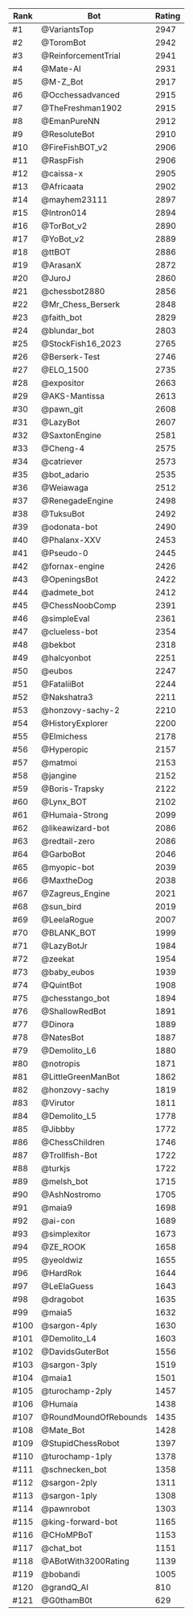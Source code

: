 Rank|Bot|Rating
---|---|---
#1|@VariantsTop|2947
#2|@ToromBot|2942
#3|@ReinforcementTrial|2941
#4|@Mate-AI|2931
#5|@M-Z_Bot|2917
#6|@Occhessadvanced|2915
#7|@TheFreshman1902|2915
#8|@EmanPureNN|2912
#9|@ResoluteBot|2910
#10|@FireFishBOT_v2|2906
#11|@RaspFish|2906
#12|@caissa-x|2905
#13|@Africaata|2902
#14|@mayhem23111|2897
#15|@Intron014|2894
#16|@TorBot_v2|2890
#17|@YoBot_v2|2889
#18|@ttBOT|2886
#19|@ArasanX|2872
#20|@JuroJ|2860
#21|@chessbot2880|2856
#22|@Mr_Chess_Berserk|2848
#23|@faith_bot|2829
#24|@blundar_bot|2803
#25|@StockFish16_2023|2765
#26|@Berserk-Test|2746
#27|@ELO_1500|2735
#28|@expositor|2663
#29|@AKS-Mantissa|2613
#30|@pawn_git|2608
#31|@LazyBot|2607
#32|@SaxtonEngine|2581
#33|@Cheng-4|2575
#34|@catriever|2573
#35|@bot_adario|2535
#36|@Weiawaga|2512
#37|@RenegadeEngine|2498
#38|@TuksuBot|2492
#39|@odonata-bot|2490
#40|@Phalanx-XXV|2453
#41|@Pseudo-0|2445
#42|@fornax-engine|2426
#43|@OpeningsBot|2422
#44|@admete_bot|2412
#45|@ChessNoobComp|2391
#46|@simpleEval|2361
#47|@clueless-bot|2354
#48|@bekbot|2318
#49|@halcyonbot|2251
#50|@eubos|2247
#51|@FataliiBot|2244
#52|@Nakshatra3|2211
#53|@honzovy-sachy-2|2210
#54|@HistoryExplorer|2200
#55|@Elmichess|2178
#56|@Hyperopic|2157
#57|@matmoi|2153
#58|@jangine|2152
#59|@Boris-Trapsky|2122
#60|@Lynx_BOT|2102
#61|@Humaia-Strong|2099
#62|@likeawizard-bot|2086
#63|@redtail-zero|2086
#64|@GarboBot|2046
#65|@myopic-bot|2039
#66|@MaxtheDog|2038
#67|@Zagreus_Engine|2021
#68|@sun_bird|2019
#69|@LeelaRogue|2007
#70|@BLANK_BOT|1999
#71|@LazyBotJr|1984
#72|@zeekat|1954
#73|@baby_eubos|1939
#74|@QuintBot|1908
#75|@chesstango_bot|1894
#76|@ShallowRedBot|1891
#77|@Dinora|1889
#78|@NatesBot|1887
#79|@Demolito_L6|1880
#80|@notropis|1871
#81|@LittleGreenManBot|1862
#82|@honzovy-sachy|1819
#83|@Virutor|1811
#84|@Demolito_L5|1778
#85|@Jibbby|1772
#86|@ChessChildren|1746
#87|@Trollfish-Bot|1722
#88|@turkjs|1722
#89|@melsh_bot|1715
#90|@AshNostromo|1705
#91|@maia9|1698
#92|@ai-con|1689
#93|@simplexitor|1673
#94|@ZE_ROOK|1658
#95|@yeoldwiz|1655
#96|@HardRok|1644
#97|@LeElaGuess|1643
#98|@dragobot|1635
#99|@maia5|1632
#100|@sargon-4ply|1630
#101|@Demolito_L4|1603
#102|@DavidsGuterBot|1556
#103|@sargon-3ply|1519
#104|@maia1|1501
#105|@turochamp-2ply|1457
#106|@Humaia|1438
#107|@RoundMoundOfRebounds|1435
#108|@Mate_Bot|1428
#109|@StupidChessRobot|1397
#110|@turochamp-1ply|1378
#111|@schnecken_bot|1358
#112|@sargon-2ply|1311
#113|@sargon-1ply|1308
#114|@pawnrobot|1303
#115|@king-forward-bot|1165
#116|@CHoMPBoT|1153
#117|@chat_bot|1151
#118|@ABotWith3200Rating|1139
#119|@bobandi|1005
#120|@grandQ_AI|810
#121|@G0thamB0t|629
